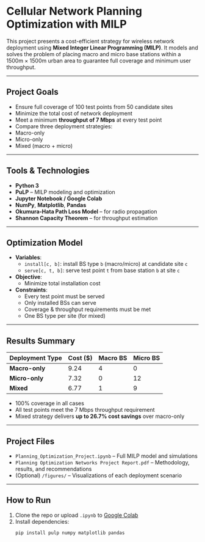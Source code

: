 # Cellular Network Planning Optimization with MILP

This project presents a cost-efficient strategy for wireless network deployment using **Mixed Integer Linear Programming (MILP)**. It models and solves the problem of placing macro and micro base stations within a 1500m × 1500m urban area to guarantee full coverage and minimum user throughput.

---

## Project Goals

-  Ensure full coverage of 100 test points from 50 candidate sites
-  Minimize the total cost of network deployment
-  Meet a minimum **throughput of 7 Mbps** at every test point
-  Compare three deployment strategies:
  - Macro-only
  - Micro-only
  - Mixed (macro + micro)

---

## Tools & Technologies

- **Python 3**
- **PuLP** – MILP modeling and optimization
- **Jupyter Notebook / Google Colab**
- **NumPy**, **Matplotlib**, **Pandas**
- **Okumura-Hata Path Loss Model** – for radio propagation
- **Shannon Capacity Theorem** – for throughput estimation

---

##  Optimization Model

- **Variables**:
  - `install[c, b]`: install BS type `b` (macro/micro) at candidate site `c`
  - `serve[c, t, b]`: serve test point `t` from base station `b` at site `c`
- **Objective**:
  - Minimize total installation cost
- **Constraints**:
  - Every test point must be served
  - Only installed BSs can serve
  - Coverage & throughput requirements must be met
  - One BS type per site (for mixed)

---

## Results Summary

| Deployment Type | Cost ($) | Macro BS | Micro BS |
|------------------|----------|-----------|-----------|
| **Macro-only**   | 9.24     | 4         | 0         |
| **Micro-only**   | 7.32     | 0         | 12        |
| **Mixed**        | 6.77     | 1         | 9         |

-  100% coverage in all cases
-  All test points meet the 7 Mbps throughput requirement
-  Mixed strategy delivers **up to 26.7% cost savings** over macro-only

---

##  Project Files

- `Planning_Optimization_Project.ipynb` – Full MILP model and simulations
- `Planning Optimization Networks Project Report.pdf` – Methodology, results, and recommendations
- (Optional) `/figures/` – Visualizations of each deployment scenario

---

## How to Run

1. Clone the repo or upload `.ipynb` to [Google Colab](https://colab.research.google.com/)
2. Install dependencies:
   ```bash
   pip install pulp numpy matplotlib pandas
